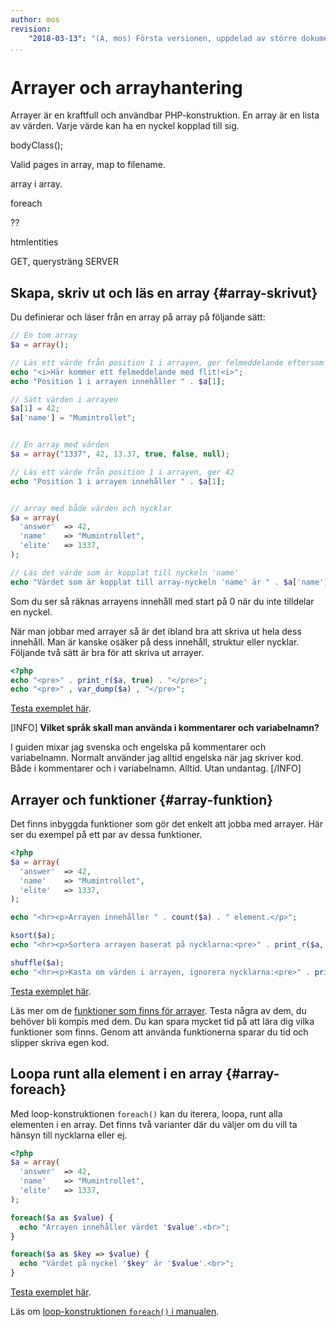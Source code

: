```yaml
---
author: mos
revision:
    "2018-03-13": "(A, mos) Första versionen, uppdelad av större dokument."
...
```

Arrayer och arrayhantering
=======================

Arrayer är en kraftfull och användbar PHP-konstruktion. En array är en lista av värden. Varje värde kan ha en nyckel kopplad till sig.


bodyClass();


Valid pages in array, map to filename.

array i array.

foreach 

??

htmlentities

GET, querysträng
SERVER



Skapa, skriv ut och läs en array {#array-skrivut}
-----------------------

Du definierar och läser från en array på array på följande sätt:

```php
// En tom array
$a = array();  

// Läs ett värde från position 1 i arrayen, ger felmeddelande eftersom det inte finns något i position 0
echo "<i>Här kommer ett felmeddelande med flit!<i>";
echo "Position 1 i arrayen innehåller " . $a[1];

// Sätt värden i arrayen
$a[1] = 42;
$a['name'] = "Mumintrollet";


// En array med värden
$a = array("1337", 42, 13.37, true, false, null);

// Läs ett värde från position 1 i arrayen, ger 42
echo "Position 1 i arrayen innehåller " . $a[1];


// array med både värden och nycklar
$a = array(
  'answer'  => 42, 
  'name'    => "Mumintrollet",
  'elite'   => 1337, 
);

// Läs det värde som är kopplat till nyckeln 'name'
echo "Värdet som är kopplat till array-nyckeln 'name' är " . $a['name'];
```

Som du ser så räknas arrayens innehåll med start på 0 när du inte tilldelar en nyckel.

När man jobbar med arrayer så är det ibland bra att skriva ut hela dess innehåll. Man är kanske osäker på dess innehåll, struktur eller nycklar. Följande två sätt är bra för att skriva ut arrayer.

```php
<?php
echo "<pre>" . print_r($a, true) . "</pre>";
echo "<pre>" , var_dump($a) , "</pre>";
```

[Testa exemplet här](kod-exempel/guiden-php-20/array/array.php).

[INFO]
**Vilket språk skall man använda i kommentarer och variabelnamn?**

I guiden mixar jag svenska och engelska på kommentarer och variabelnamn. Normalt använder jag alltid engelska när jag skriver kod. Både i kommentarer och i variabelnamn. Alltid. Utan undantag.
[/INFO]



Arrayer och funktioner {#array-funktion}
-----------------------

Det finns inbyggda funktioner som gör det enkelt att jobba med arrayer. Här ser du exempel på ett par av dessa funktioner.

```php
<?php
$a = array(
  'answer'  => 42, 
  'name'    => "Mumintrollet",
  'elite'   => 1337, 
);

echo "<hr><p>Arrayen innehåller " . count($a) . " element.</p>";

ksort($a);
echo "<hr><p>Sortera arrayen baserat på nycklarna:<pre>" . print_r($a, true) . "</pre></p>";

shuffle($a);
echo "<hr><p>Kasta om värden i arrayen, ignorera nycklarna:<pre>" . print_r($a, true) . "</pre></p>";
```

[Testa exemplet här](kod-exempel/guiden-php-20/array/funktioner.php).

Läs mer om de [funktioner som finns för arrayer](http://php.net/manual/en/book.array.php). Testa några av dem, du behöver bli kompis med dem. Du kan spara mycket tid på att lära dig vilka funktioner som finns. Genom att använda funktionerna sparar du tid och slipper skriva egen kod.



Loopa runt alla element i en array {#array-foreach}
-----------------------

Med loop-konstruktionen `foreach()` kan du iterera, loopa, runt alla elementen i en array. Det finns två varianter där du väljer om du vill ta hänsyn till nycklarna eller ej.

```php
<?php
$a = array(
  'answer'  => 42, 
  'name'    => "Mumintrollet",
  'elite'   => 1337, 
);

foreach($a as $value) {
  echo "Arrayen innehåller värdet '$value'.<br>";
}

foreach($a as $key => $value) {
  echo "Värdet på nyckel '$key' är '$value'.<br>";
}
```

[Testa exemplet här](kod-exempel/guiden-php-20/array/foreach.php).

Läs om [loop-konstruktionen `foreach()` i manualen](http://php.net/manual/en/control-structures.foreach.php).
